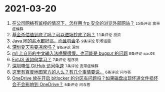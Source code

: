 # 2021-03-20

1. [在公司网络有监控的情况下，怎样用 frp 安全的浏览外部网站？](https://www.v2ex.com/t/763381) `15条评论` `宽带症候群`
1. [基金杀估值到底了吗？可以进场抄底了吗？](https://www.v2ex.com/t/763397) `11条评论` `投资`
1. [Java 圈的薪水都好高，而且机会多](https://www.v2ex.com/t/763388) `9条评论` `职场话题`
1. [深圳夏天需要凉席吗？](https://www.v2ex.com/t/763393) `8条评论` `深圳`
1. [m1 上自带的中文输入法唤醒很慢，也可能是 bugsur 的问题](https://www.v2ex.com/t/763378) `8条评论` `macOS`
1. [ExtJS 该如何学习？](https://www.v2ex.com/t/763383) `7条评论` `程序员`
1. [深圳电信 GitHub 访问龟速](https://www.v2ex.com/t/763377) `7条评论` `宽带症候群`
1. [这里有百度地图官方的人么？有几个事情要说。](https://www.v2ex.com/t/763386) `6条评论` `问与答`
1. [OneDrive 放在开启 bitlocker 的分区有问题吗？如果磁盘出现坏道文件损坏会不会影响到 OneDrive？](https://www.v2ex.com/t/763384) `6条评论` `问与答`
